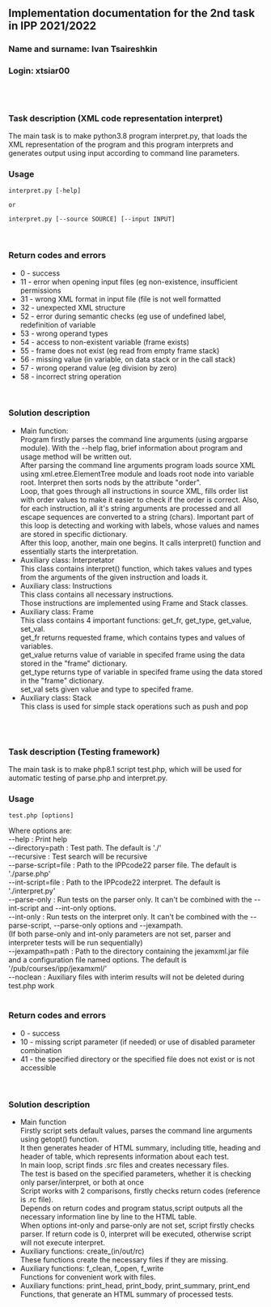 ## Implementation documentation for the 2nd task in IPP 2021/2022
### Name and surname: Ivan Tsaireshkin
### Login: xtsiar00
<br />
<br />

### Task description (XML code representation interpret)

The main task is to make python3.8 program interpret.py, that loads the XML representation of the program and this program interprets and generates output using input according to command line parameters.
<br />

### Usage

```
interpret.py [-help] 

or 

interpret.py [--source SOURCE] [--input INPUT]
```
<br /> 

### Return codes and errors
* 0 - success
* 11 - error when opening input files (eg non-existence, insufficient permissions
* 31 - wrong XML format in input file (file is not well formatted
* 32 - unexpected XML structure
* 52 - error during semantic checks (eg use of undefined label, redefinition of variable
* 53 - wrong operand types
* 54 - access to non-existent variable (frame exists)
* 55 - frame does not exist (eg read from empty frame stack)
* 56 - missing value (in variable, on data stack or in the call stack)
* 57 - wrong operand value (eg division by zero)
* 58 - incorrect string operation
<br />

### Solution description
* Main function: <br />
Program firstly parses the command line arguments (using argparse module). With the --help flag, brief information about program and usage method will be written out. <br />
After parsing the command line arguments program loads source XML using xml.etree.ElementTree module and loads root node into variable root. Interpret  then sorts nods by the attribute "order". <br />
Loop, that goes through all instructions in source XML, fills order list with order values to make it easier to check if the order is correct. Also, for each instruction, all it's string arguments are processed and all escape sequences are converted to a string (chars). Important part of this loop is detecting and working with labels, whose values and names are stored in specific dictionary. <br />
After this loop, another, main one begins. It calls interpret() function and essentially starts the interpretation. <br />
* Auxiliary class: Interpretator <br />
This class contains interpret() function, which takes values and types from the arguments of the given instruction and loads it. <br />
* Auxiliary class: Instructions <br />
This class contains all necessary instructions. <br />
Those instructions are implemented using Frame and Stack classes.
* Auxiliary class: Frame <br />
This class contains 4 important functions: get_fr, get_type, get_value, set_val. <br />
get_fr returns requested frame, which contains types and values of variables. <br />
get_value returns value of variable in specifed frame using the data stored in the "frame" dictionary. <br />
get_type returns type of variable in specifed frame using the data stored in the "frame" dictionary. <br /> 
set_val sets given value and type to specifed frame. <br />
* Auxiliary class: Stack <br />
This class is used for simple stack operations such as push and pop
<br />
<br />

### Task description (Testing framework)

The main task is to make php8.1 script test.php, which will be used for automatic testing of parse.php and interpret.py.
<br />

### Usage

```
test.php [options] 
```
Where options are:<br /> 
--help              : Print help<br /> 
--directory=path    : Test path. The default is './'<br /> 
--recursive         : Test search will be recursive<br /> 
--parse-script=file : Path to the IPPcode22 parser file. The default is './parse.php'<br /> 
--int-script=file   : Path to the IPPcode22 interpret. The default is './interpret.py'<br /> 
--parse-only        : Run tests on the parser only. It can't be combined with the --int-script and --int-only options.<br /> 
--int-only          : Run tests on the interpret only. It can't be combined with the --parse-script, --parse-only options and --jexampath.<br /> 
  (If both parse-only and int-only parameters are not set, parser and interpreter tests will be run sequentially)<br /> 
--jexampath=path    : Path to the directory containing the jexamxml.jar file and a configuration file named options. The default is '/pub/courses/ipp/jexamxml/'<br /> 
--noclean           : Auxiliary files with interim results will not be deleted during test.php work<br /> 
<br />

### Return codes and errors
* 0 - success
* 10 - missing script parameter (if needed) or use of disabled parameter combination
* 41 - the specified directory or the specified file does not exist or is not accessible
<br />

### Solution description
* Main function <br />
Firstly script sets default values, parses the command line arguments using getopt() function. <br />
It then generates header of HTML summary, including title, heading and header of table, which represents information about each test. <br />
In main loop, script finds .src files and creates necessary files.<br />
The test is based on the specified parameters, whether it is checking only parser/interpret, or both at once<br />
Script works with 2 comparisons, firstly checks return codes (reference is .rc file).<br />
Depends on return codes and program status,script outputs all the necessary information line by line to the HTML table. <br />
When options int-only and parse-only are not set, script firstly checks parser. If return code is 0, interpret will be executed, otherwise script will not execute interpret.<br />
* Auxiliary functions: create_(in/out/rc) <br />
These functions create the necessary files if they are missing.
* Auxiliary functions: f_clean, f_open, f_write <br />
Functions for convenient work with files.
* Auxiliary functions: print_head, print_body, print_summary, print_end <br />
Functions, that generate an HTML summary of processed tests.








